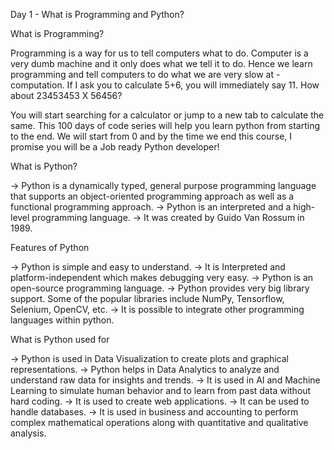 Day 1 - What is Programming and Python?



What is Programming?

Programming is a way for us to tell computers what to do. Computer is a very dumb machine and it only does what we tell it to do. Hence we learn programming and tell computers to do what we are very slow at - computation. If I ask you to calculate 5+6, you will immediately say 11. How about 23453453 X 56456?

You will start searching for a calculator or jump to a new tab to calculate the same. This 100 days of code series will help you learn python from starting to the end. We will start from 0 and by the time we end this course, I promise you will be a Job ready Python developer!


What is Python?

-> Python is a dynamically typed, general purpose programming language that supports an object-oriented programming approach as well as a functional programming approach.
-> Python is an interpreted and a high-level programming language.
-> It was created by Guido Van Rossum in 1989.


Features of Python

-> Python is simple and easy to understand.
-> It is Interpreted and platform-independent which makes debugging very easy.
-> Python is an open-source programming language.
-> Python provides very big library support. Some of the popular libraries include NumPy, Tensorflow, Selenium, OpenCV, etc.
-> It is possible to integrate other programming languages within python.


What is Python used for

-> Python is used in Data Visualization to create plots and graphical representations.
-> Python helps in Data Analytics to analyze and understand raw data for insights and trends.
-> It is used in AI and Machine Learning to simulate human behavior and to learn from past data without hard coding.
-> It is used to create web applications.
-> It can be used to handle databases.
-> It is used in business and accounting to perform complex mathematical operations along with quantitative and qualitative analysis.